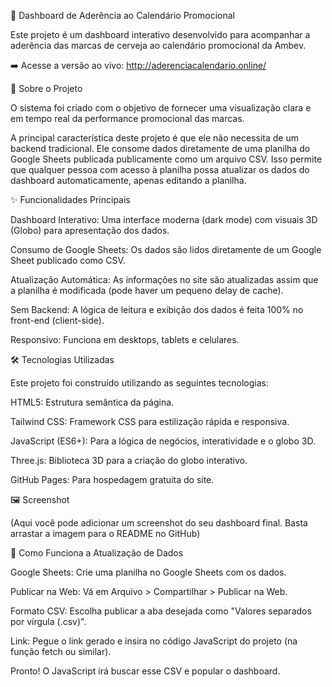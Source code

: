 📅 Dashboard de Aderência ao Calendário Promocional

Este projeto é um dashboard interativo desenvolvido para acompanhar a aderência das marcas de cerveja ao calendário promocional da Ambev.

➡️ Acesse a versão ao vivo: http://aderenciacalendario.online/

🎯 Sobre o Projeto

O sistema foi criado com o objetivo de fornecer uma visualização clara e em tempo real da performance promocional das marcas.

A principal característica deste projeto é que ele não necessita de um backend tradicional. Ele consome dados diretamente de uma planilha do Google Sheets publicada publicamente como um arquivo CSV. Isso permite que qualquer pessoa com acesso à planilha possa atualizar os dados do dashboard automaticamente, apenas editando a planilha.

✨ Funcionalidades Principais

Dashboard Interativo: Uma interface moderna (dark mode) com visuais 3D (Globo) para apresentação dos dados.

Consumo de Google Sheets: Os dados são lidos diretamente de um Google Sheet publicado como CSV.

Atualização Automática: As informações no site são atualizadas assim que a planilha é modificada (pode haver um pequeno delay de cache).

Sem Backend: A lógica de leitura e exibição dos dados é feita 100% no front-end (client-side).

Responsivo: Funciona em desktops, tablets e celulares.

🛠️ Tecnologias Utilizadas

Este projeto foi construído utilizando as seguintes tecnologias:

HTML5: Estrutura semântica da página.

Tailwind CSS: Framework CSS para estilização rápida e responsiva.

JavaScript (ES6+): Para a lógica de negócios, interatividade e o globo 3D.

Three.js: Biblioteca 3D para a criação do globo interativo.

GitHub Pages: Para hospedagem gratuita do site.

🖼️ Screenshot

(Aqui você pode adicionar um screenshot do seu dashboard final. Basta arrastar a imagem para o README no GitHub)

🚀 Como Funciona a Atualização de Dados

Google Sheets: Crie uma planilha no Google Sheets com os dados.

Publicar na Web: Vá em Arquivo > Compartilhar > Publicar na Web.

Formato CSV: Escolha publicar a aba desejada como "Valores separados por vírgula (.csv)".

Link: Pegue o link gerado e insira no código JavaScript do projeto (na função fetch ou similar).

Pronto! O JavaScript irá buscar esse CSV e popular o dashboard.
